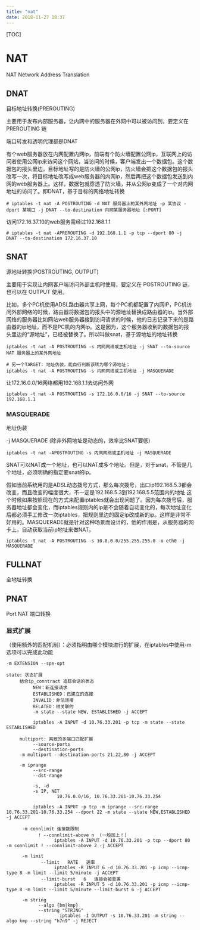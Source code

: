 ```yaml
---
title: "nat"
date: 2018-11-27 18:37
---
```



[TOC]



# NAT

NAT  Network Address Translation 



## DNAT

目标地址转换(PREROUTING) 

主要用于发布内部服务器，让内网中的服务器在外网中可以被访问到，要定义在 PREROUTING 链

端口转发和透明代理都是DNAT



有个web服务器放在内网配置内网ip，前端有个防火墙配置公网ip，互联网上的访问者使用公网ip来访问这个网站，当访问的时候，客户端发出一个数据包。这个数据包的报头里边，目标地址写的是防火墙的公网ip，防火墙会把这个数据包的报头改写一次，将目标地址改写成web服务器的内网ip，然后再把这个数据包发送到内网的web服务器上。这样，数据包就穿透了防火墙，并从公网ip变成了一个对内网地址的访问了。即DNAT，基于目标的网络地址转换



```
# iptables -t nat -A POSTROUTING -d NAT 服务器上的某外网地址 -p 某协议 -dport 某端口 -j DNAT --to-destination 内网某服务器地址 [:PORT]
```



访问172.16.37.10的web服务需经过192.168.1.1

```
# iptables -t nat -APREROUTING -d 192.168.1.1 -p tcp --dport 80 -j DNAT --to-destination 172.16.37.10
```



## SNAT

源地址转换(POSTROUTING, OUTPUT) 

主要用于实现让内网客户端访问外部主机时使用，要定义在 POSTROUTING 链，也可以在 OUTPUT 使用。



比如，多个PC机使用ADSL路由器共享上网，每个PC机都配置了内网IP，PC机访问外部网络的时候，路由器将数据包的报头中的源地址替换成路由器的ip。当外部网络的服务器比如网站web服务器接到访问请求的时候，他的日志记录下来的是路由器的ip地址，而不是PC机的内网ip。这是因为，这个服务器收到的数据包的报头里边的“源地址”，已经被替换了。所以叫做snat，基于源地址的地址转换



```
iptables -t nat -A POSTROUTING -s 内网网络或主机地址 -j SNAT --to-source NAT 服务器上的某外网地址

# 另一个TARGET: 地址伪装，能自行判断该转为哪个源地址；
iptables -t nat -A POSTROUTING -s 内网网络或主机地址 -j MASQUERADE
```





让172.16.0.0/16网络都用192.168.1.1去访问外网

```
iptables -t nat -A POSTROUTING -s 172.16.0.0/16 -j SNAT --to-source 192.168.1.1
```



### MASQUERADE

地址伪装

-j MASQUERADE (除非外网地址是动态的，效率比SNAT要低)

```
iptables -t nat -APOSTROUTING -s 内网网络或主机地址 -j MASQUERADE
```





SNAT可以NAT成一个地址，也可以NAT成多个地址。但是，对于snat，不管是几个地址，必须明确的指定要snat的ip。



假如当前系统用的是ADSL动态拨号方式，那么每次拨号，出口ip192.168.5.3都会改变，而且改变的幅度很大，不一定是192.168.5.3到192.168.5.5范围内的地址
这个时候如果按照现在的方式来配置iptables就会出现问题了。因为每次拨号后，服务器地址都会变化，而iptables规则内的ip是不会随着自动变化的，每次地址变化后都必须手工修改一次iptables，把规则里边的固定ip改成新的ip。这样是非常不好用的。MASQUERADE就是针对这种场景而设计的，他的作用是，从服务器的网卡上，自动获取当前ip地址来做NAT。

```
iptables -t nat -A POSTROUTING -s 10.8.0.0/255.255.255.0 -o eth0 -j MASQUERADE
```







## FULLNAT

全地址转换





## PNAT

Port NAT 端口转换



### 显式扩展

（使用额外的匹配机制）：必须指明由哪个模块进行的扩展，在iptables中使用-m选项可以完成此功能

```
-m EXTENSION --spe-opt

state: 状态扩展
     结合ip_conntract 追踪会话的状态
          NEW：新连接请求
          ESTABLISHED：已建立的连接
          INVALID：非法连接
          RELATED：相关联的
          -m state --state NEW, ESTABLISHED -j ACCEPT

          iptables -A INPUT -d 10.76.33.201 -p tcp -m state --state ESTABLISHED

     multiport: 离散的多端口匹配扩展
          --source-ports
          --destination-ports
     -m multiport --destination-ports 21,22,80 -j ACCEPT

     -m iprange
          --src-range
          --dst-range 

          -s, -d 
          -s IP, NET
                   10.76.0.0/16, 10.76.33.201-10.76.33.254

          iptables -A INPUT -p tcp -m iprange --src-range 10.76.33.201-10.76.33.254 --dport 22 -m state --state NEW,ESTABLISHED -j ACCEPT

      -m connlimit 连接数限制
            ! --connlimit-above n  (一般加上！)  
                  iptables -A INPUT -d 10.76.33.201 -p tcp --dport 80 -m connlimit ! --connlimit-above 2 -j ACCEPT

      -m limit
             --limit   RATE   速率
                  iptables -R INPUT 6 -d 10.76.33.201 -p icmp --icmp-type 8 -m limit --limit 5/minute -j ACCEPT
             --limit-burst   6   连接会被重置
                  iptables -R INPUT 5 -d 10.76.33.201 -p icmp --icmp-type 8 -m limit --limit 5/minute --limit-burst 6 -j ACCEPT

      -m string 
            --algo {bm|kmp}
            --string "STRING"
                    iptables -I OUTPUT -s 10.76.33.201 -m string --algo kmp --string "h7n9" -j REJECT 
```

​          



